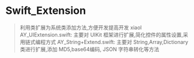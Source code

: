 # Swift_Extension
> 利用类扩展为系统类添加方法,方便开发提高开发 xiaol
> AY_UIExtension.swift: 主要对 UIKit 框架进行扩展,简化控件的属性设置,采用链式编程方式
> AY_String+Extend.swift: 主要对 String,Array,Dictionary 类进行扩展,添加 MD5,base64编码, JSON 字符串转化等方法
